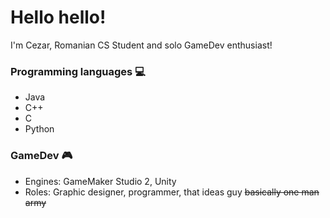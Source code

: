 # Hello hello!
I'm Cezar, Romanian CS Student and solo GameDev enthusiast!

### Programming languages 💻
- Java
- C++
- C
- Python

### GameDev 🎮
- Engines: GameMaker Studio 2, Unity
- Roles: Graphic designer, programmer, that ideas guy ~~basically one man army~~

<!---
CezarPetreanu/CezarPetreanu is a ✨ special ✨ repository because its `README.md` (this file) appears on your GitHub profile.
You can click the Preview link to take a look at your changes.
--->
